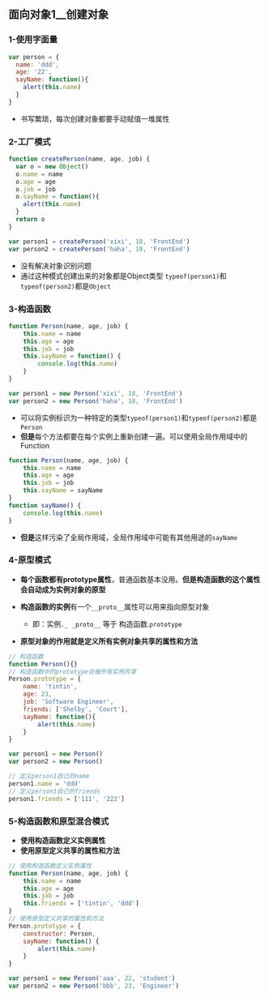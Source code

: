 ## 面向对象1__创建对象

### 1-使用字面量
```javascript
var person = {
  name: 'ddd',
  age: '22',
  sayName: function(){
    alert(this.name)
  }
}
```
- 书写繁琐，每次创建对象都要手动赋值一堆属性
### 2-工厂模式
```javascript
function createPerson(name, age, job) {
  var o = new Object()
  o.name = name
  o.age = age
  o.job = job
  o.sayName = function(){
    alert(this.name)
  }
  return o
}

var person1 = createPerson('xixi', 18, 'FrontEnd')
var person2 = createPerson('haha', 19, 'FrontEnd')
```
- 没有解决对象识别问题
- 通过这种模式创建出来的对象都是Object类型 ```typeof(person1)```和```typeof(person2)```都是```Object```
### 3-构造函数
```javascript
function Person(name, age, job) {
    this.name = name
    this.age = age
    this.job = job
    this.sayName = function() {
        console.log(this.name)
    }
}

var person1 = new Person('xixi', 18, 'FrontEnd')
var person2 = new Person('haha', 18, 'FrontEnd')
```
- 可以将实例标识为一种特定的类型```typeof(person1)```和```typeof(person2)```都是```Person```
- **但是**每个方法都要在每个实例上重新创建一遍。可以使用全局作用域中的Function
```javascript
function Person(name, age, job) {
    this.name = name
    this.age = age
    this.job = job
    this.sayName = sayName
}
function sayName() {
    console.log(this.name)
}
```
- **但是**这样污染了全局作用域，全局作用域中可能有其他用途的```sayName ```
   
### 4-原型模式
   - **每个函数都有prototype属性**，普通函数基本没用。**但是构造函数的这个属性会自动成为实例对象的原型**
   - **构造函数的实例**有一个```__proto__```属性可以用来指向原型对象
     - 即：实例```._ _proto__``` 等于 构造函数.```prototype```

   - **原型对象的作用就是定义所有实例对象共享的属性和方法**
```javascript
// 构造函数
function Person(){}
// 构造函数中的prototype会被所有实例共享
Person.prototype = {
    name: 'tintin',
    age: 23,
    job: 'Software Engineer',
    friends: ['Shelby', 'Court'],
    sayName: function(){
        alert(this.name)
    }
}

var person1 = new Person()
var person2 = new Person()

// 定义person1自己的name
person1.name = 'ddd'
// 定义person1自己的friends
person1.friends = ['111', '222']
```
### 5-**构造函数和原型混合模式**
   - **使用构造函数定义实例属性**
   - **使用原型定义共享的属性和方法**
```javascript
// 使用构造函数定义实例属性
function Person(name, age, job) {
    this.name = name
    this.age = age
    this.job = job
    this.friends = ['tintin', 'ddd']
}
// 使用原型定义共享的属性和方法
Person.prototype = {
    constructor: Person,
    sayName: function() {
        alert(this.name)
    }
}

var person1 = new Person('aaa', 22, 'student')
var person2 = new Person('bbb', 23, 'Engineer')
```




